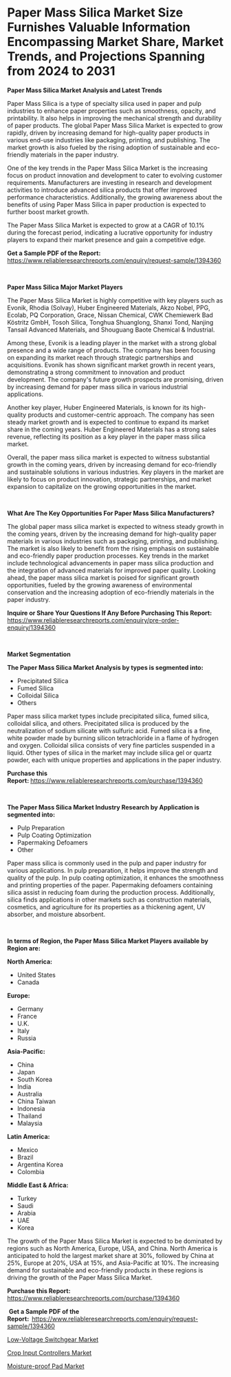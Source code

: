 <p><h1>Paper Mass Silica Market Size Furnishes Valuable Information Encompassing Market Share, Market Trends, and Projections Spanning from 2024 to 2031</h1></p><p><strong>Paper Mass Silica Market Analysis and Latest Trends</strong></p>
<p><p>Paper Mass Silica is a type of specialty silica used in paper and pulp industries to enhance paper properties such as smoothness, opacity, and printability. It also helps in improving the mechanical strength and durability of paper products. The global Paper Mass Silica Market is expected to grow rapidly, driven by increasing demand for high-quality paper products in various end-use industries like packaging, printing, and publishing. The market growth is also fueled by the rising adoption of sustainable and eco-friendly materials in the paper industry.</p><p>One of the key trends in the Paper Mass Silica Market is the increasing focus on product innovation and development to cater to evolving customer requirements. Manufacturers are investing in research and development activities to introduce advanced silica products that offer improved performance characteristics. Additionally, the growing awareness about the benefits of using Paper Mass Silica in paper production is expected to further boost market growth.</p><p>The Paper Mass Silica Market is expected to grow at a CAGR of 10.1% during the forecast period, indicating a lucrative opportunity for industry players to expand their market presence and gain a competitive edge.</p></p>
<p><strong>Get a Sample PDF of the Report:&nbsp;</strong> <a href="https://www.reliableresearchreports.com/enquiry/request-sample/1394360">https://www.reliableresearchreports.com/enquiry/request-sample/1394360</a></p>
<p>&nbsp;</p>
<p><strong>Paper Mass Silica Major Market Players</strong></p>
<p><p>The Paper Mass Silica Market is highly competitive with key players such as Evonik, Rhodia (Solvay), Huber Engineered Materials, Akzo Nobel, PPG, Ecolab, PQ Corporation, Grace, Nissan Chemical, CWK Chemiewerk Bad Köstritz GmbH, Tosoh Silica, Tonghua Shuanglong, Shanxi Tond, Nanjing Tansail Advanced Materials, and Shouguang Baote Chemical & Industrial.</p><p>Among these, Evonik is a leading player in the market with a strong global presence and a wide range of products. The company has been focusing on expanding its market reach through strategic partnerships and acquisitions. Evonik has shown significant market growth in recent years, demonstrating a strong commitment to innovation and product development. The company's future growth prospects are promising, driven by increasing demand for paper mass silica in various industrial applications.</p><p>Another key player, Huber Engineered Materials, is known for its high-quality products and customer-centric approach. The company has seen steady market growth and is expected to continue to expand its market share in the coming years. Huber Engineered Materials has a strong sales revenue, reflecting its position as a key player in the paper mass silica market.</p><p>Overall, the paper mass silica market is expected to witness substantial growth in the coming years, driven by increasing demand for eco-friendly and sustainable solutions in various industries. Key players in the market are likely to focus on product innovation, strategic partnerships, and market expansion to capitalize on the growing opportunities in the market.</p></p>
<p>&nbsp;</p>
<p><strong>What Are The Key Opportunities For Paper Mass Silica Manufacturers?</strong></p>
<p><p>The global paper mass silica market is expected to witness steady growth in the coming years, driven by the increasing demand for high-quality paper materials in various industries such as packaging, printing, and publishing. The market is also likely to benefit from the rising emphasis on sustainable and eco-friendly paper production processes. Key trends in the market include technological advancements in paper mass silica production and the integration of advanced materials for improved paper quality. Looking ahead, the paper mass silica market is poised for significant growth opportunities, fueled by the growing awareness of environmental conservation and the increasing adoption of eco-friendly materials in the paper industry.</p></p>
<p><strong>Inquire or Share Your Questions If Any Before Purchasing This Report:</strong> <a href="https://www.reliableresearchreports.com/enquiry/pre-order-enquiry/1394360">https://www.reliableresearchreports.com/enquiry/pre-order-enquiry/1394360</a></p>
<p>&nbsp;</p>
<p><strong>Market Segmentation</strong></p>
<p><strong>The Paper Mass Silica Market Analysis by types is segmented into:</strong></p>
<p><ul><li>Precipitated Silica</li><li>Fumed Silica</li><li>Colloidal Silica</li><li>Others</li></ul></p>
<p><p>Paper mass silica market types include precipitated silica, fumed silica, colloidal silica, and others. Precipitated silica is produced by the neutralization of sodium silicate with sulfuric acid. Fumed silica is a fine, white powder made by burning silicon tetrachloride in a flame of hydrogen and oxygen. Colloidal silica consists of very fine particles suspended in a liquid. Other types of silica in the market may include silica gel or quartz powder, each with unique properties and applications in the paper industry.</p></p>
<p><strong>Purchase this Report:&nbsp;</strong><a href="https://www.reliableresearchreports.com/purchase/1394360">https://www.reliableresearchreports.com/purchase/1394360</a></p>
<p>&nbsp;</p>
<p><strong>The Paper Mass Silica Market Industry Research by Application is segmented into:</strong></p>
<p><ul><li>Pulp Preparation</li><li>Pulp Coating Optimization</li><li>Papermaking Defoamers</li><li>Other</li></ul></p>
<p><p>Paper mass silica is commonly used in the pulp and paper industry for various applications. In pulp preparation, it helps improve the strength and quality of the pulp. In pulp coating optimization, it enhances the smoothness and printing properties of the paper. Papermaking defoamers containing silica assist in reducing foam during the production process. Additionally, silica finds applications in other markets such as construction materials, cosmetics, and agriculture for its properties as a thickening agent, UV absorber, and moisture absorbent.</p></p>
<p>&nbsp;</p>
<p><strong>In terms of Region, the Paper Mass Silica Market Players available by Region are:</strong></p>
<p>
    <p> <strong> North America: </strong>
        <ul>
            <li>United States</li>
            <li>Canada</li>
        </ul>
        </p> 
    <p> <strong> Europe: </strong>
        <ul>
            <li>Germany</li>
            <li>France</li>
            <li>U.K.</li>
            <li>Italy</li>
            <li>Russia</li>
        </ul>
        </p> 
    <p> <strong> Asia-Pacific: </strong>
        <ul>
            <li>China</li>
            <li>Japan</li>
            <li>South Korea</li>
            <li>India</li>
            <li>Australia</li>
            <li>China Taiwan</li>
            <li>Indonesia</li>
            <li>Thailand</li>
            <li>Malaysia</li>
        </ul>
        </p> 
    <p> <strong> Latin America: </strong>
        <ul>
            <li>Mexico</li>
            <li>Brazil</li>
            <li>Argentina Korea</li>
            <li>Colombia</li>
        </ul>
        </p> 
    <p> <strong> Middle East & Africa: </strong>
        <ul>
            <li>Turkey</li>
            <li>Saudi</li>
            <li>Arabia</li>
            <li>UAE</li>
            <li>Korea</li>
        </ul>
    </p>
    </p>
<p><p>The growth of the Paper Mass Silica Market is expected to be dominated by regions such as North America, Europe, USA, and China. North America is anticipated to hold the largest market share at 30%, followed by China at 25%, Europe at 20%, USA at 15%, and Asia-Pacific at 10%. The increasing demand for sustainable and eco-friendly products in these regions is driving the growth of the Paper Mass Silica Market.</p></p>
<p><strong>Purchase this Report: </strong><a href="https://www.reliableresearchreports.com/purchase/1394360">https://www.reliableresearchreports.com/purchase/1394360</a></p>
<p>&nbsp;<strong>Get a Sample PDF of the Report:&nbsp;&nbsp;</strong><a href="https://www.reliableresearchreports.com/enquiry/request-sample/1394360">https://www.reliableresearchreports.com/enquiry/request-sample/1394360</a></p>
<p><strong></strong></p>
<p><p><a href="https://github.com/lataunyatinikmelvin59ilbd0dv/Market-Research-Report-List-1/blob/main/low-voltage-switchgear-market.md">Low-Voltage Switchgear Market</a></p><p><a href="https://github.com/JameTravis/Market-Research-Report-List-3/blob/main/crop-input-controllers-market.md">Crop Input Controllers Market</a></p><p><a href="https://github.com/pgtimber/Market-Research-Report-List-1/blob/main/moisture-proof-pad-market.md">Moisture-proof Pad Market</a></p></p>